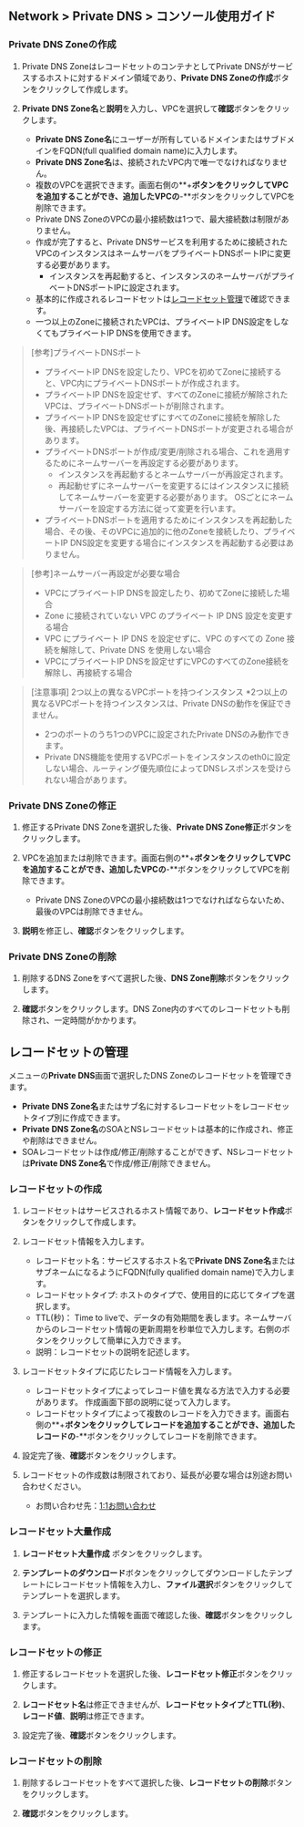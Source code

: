 ## Network > Private DNS > コンソール使用ガイド

### Private DNS Zoneの作成

1. Private DNS ZoneはレコードセットのコンテナとしてPrivate DNSがサービスするホストに対するドメイン領域であり、**Private DNS Zoneの作成**ボタンをクリックして作成します。

2. **Private DNS Zone名**と**説明**を入力し、VPCを選択して**確認**ボタンをクリックします。 

    - **Private DNS Zone名**にユーザーが所有しているドメインまたはサブドメインをFQDN(full qualified domain name)に入力します。
    - **Private DNS Zone名**は、接続されたVPC内で唯一でなければなりません。
    - 複数のVPCを選択できます。画面右側の**+**ボタンをクリックしてVPCを追加することができ、追加したVPCの**-**ボタンをクリックしてVPCを削除できます。
    - Private DNS ZoneのVPCの最小接続数は1つで、最大接続数は制限がありません。
    - 作成が完了すると、Private DNSサービスを利用するために接続されたVPCのインスタンスはネームサーバをプライベートDNSポートIPに変更する必要があります。
      - インスタンスを再起動すると、インスタンスのネームサーバがプライベートDNSポートIPに設定されます。
    - 基本的に作成されるレコードセットは[レコードセット管理](./console-guide/#_1)で確認できます。
    - 一つ以上のZoneに接続されたVPCは、プライベートIP DNS設定をしなくてもプライベートIP DNSを使用できます。

> [参考]プライベートDNSポート
> * プライベートIP DNSを設定したり、VPCを初めてZoneに接続すると、VPC内にプライベートDNSポートが作成されます。
> * プライベートIP DNSを設定せず、すべてのZoneに接続が解除されたVPCは、プライベートDNSポートが削除されます。
> * プライベートIP DNSを設定せずにすべてのZoneに接続を解除した後、再接続したVPCは、プライベートDNSポートが変更される場合があります。
> * プライベートDNSポートが作成/変更/削除される場合、これを適用するためにネームサーバーを再設定する必要があります。
>   * インスタンスを再起動するとネームサーバーが再設定されます。
>   * 再起動せずにネームサーバーを変更するにはインスタンスに接続してネームサーバーを変更する必要があります。 OSごとにネームサーバーを設定する方法に従って変更を行います。
> * プライベートDNSポートを適用するためにインスタンスを再起動した場合、その後、そのVPCに追加的に他のZoneを接続したり、プライベートIP DNS設定を変更する場合にインスタンスを再起動する必要はありません。

> [参考]ネームサーバー再設定が必要な場合
> * VPCにプライベートIP DNSを設定したり、初めてZoneに接続した場合
> * Zone に接続されていない VPC のプライベート IP DNS 設定を変更する場合
> * VPC にプライベート IP DNS を設定せずに、VPC のすべての Zone 接続を解除して、Private DNS を使用しない場合
> * VPCにプライベートIP DNSを設定せずにVPCのすべてのZone接続を解除し、再接続する場合

> [注意事項] 2つ以上の異なるVPCポートを持つインスタンス
> *2つ以上の異なるVPCポートを持つインスタンスは、Private DNSの動作を保証できません。
> * 2つのポートのうち1つのVPCに設定されたPrivate DNSのみ動作できます。
> * Private DNS機能を使用するVPCポートをインスタンスのeth0に設定しない場合、ルーティング優先順位によってDNSレスポンスを受けられない場合があります。

### Private DNS Zoneの修正

1. 修正するPrivate DNS Zoneを選択した後、**Private DNS Zone修正**ボタンをクリックします。
   
2. VPCを追加または削除できます。画面右側の**+**ボタンをクリックしてVPCを追加することができ、追加したVPCの**-**ボタンをクリックしてVPCを削除できます。
   - Private DNS ZoneのVPCの最小接続数は1つでなければならないため、最後のVPCは削除できません。

3. **説明**を修正し、**確認**ボタンをクリックします。

### Private DNS Zoneの削除

1. 削除するDNS Zoneをすべて選択した後、**DNS Zone削除**ボタンをクリックします。

2. **確認**ボタンをクリックします。DNS Zone内のすべてのレコードセットも削除され、一定時間がかかります。

## レコードセットの管理

メニューの**Private DNS**画面で選択したDNS Zoneのレコードセットを管理できます。

- **Private DNS Zone名**またはサブ名に対するレコードセットをレコードセットタイプ別に作成できます。
- **Private DNS Zone名**のSOAとNSレコードセットは基本的に作成され、修正や削除はできません。
- SOAレコードセットは作成/修正/削除することができず、NSレコードセットは**Private DNS Zone名**で作成/修正/削除できません。

### レコードセットの作成

1. レコードセットはサービスされるホスト情報であり、**レコードセット作成**ボタンをクリックして作成します。

2. レコードセット情報を入力します。

    - レコードセット名：サービスするホスト名で**Private DNS Zone名**またはサブネームになるようにFQDN(fully qualified domain name)で入力します。
    - レコードセットタイプ: ホストのタイプで、使用目的に応じてタイプを選択します。
    - TTL(秒)： Time to liveで、データの有効期間を表します。ネームサーバからのレコードセット情報の更新周期を秒単位で入力します。右側のボタンをクリックして簡単に入力できます。
    - 説明：レコードセットの説明を記述します。

3. レコードセットタイプに応じたレコード情報を入力します。

    - レコードセットタイプによってレコード値を異なる方法で入力する必要があります。 作成画面下部の説明に従って入力します。
    - レコードセットタイプによって複数のレコードを入力できます。画面右側の**+**ボタンをクリックしてレコードを追加することができ、追加したレコードの**-**ボタンをクリックしてレコードを削除できます。

4. 設定完了後、**確認**ボタンをクリックします。

5. レコードセットの作成数は制限されており、延長が必要な場合は別途お問い合わせください。

    - お問い合わせ先：[1:1お問い合わせ](https://www.nhncloud.com/kr/support/inquiry)

### レコードセット大量作成

1. **レコードセット大量作成** ボタンをクリックします。

2. **テンプレートのダウンロード**ボタンをクリックしてダウンロードしたテンプレートにレコードセット情報を入力し、**ファイル選択**ボタンをクリックしてテンプレートを選択します。

3. テンプレートに入力した情報を画面で確認した後、**確認**ボタンをクリックします。

### レコードセットの修正

1. 修正するレコードセットを選択した後、**レコードセット修正**ボタンをクリックします。

2. **レコードセット名**は修正できませんが、**レコードセットタイプ**と**TTL(秒)**、**レコード値**、**説明**は修正できます。

3. 設定完了後、**確認**ボタンをクリックします。


### レコードセットの削除

1. 削除するレコードセットをすべて選択した後、**レコードセットの削除**ボタンをクリックします。

2. **確認**ボタンをクリックします。

